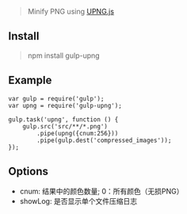 >Minify PNG using [UPNG.js](https://github.com/photopea/UPNG.js])
## Install
>npm install gulp-upng

## Example
```
var gulp = require('gulp');
var upng = require('gulp-upng');

gulp.task('upng', function () {
	gulp.src('src/**/*.png')
		.pipe(upng({cnum:256}))
		.pipe(gulp.dest('compressed_images'));
});
```
## Options
* cnum: 结果中的颜色数量; 0：所有颜色（无损PNG）
* showLog: 是否显示单个文件压缩日志
